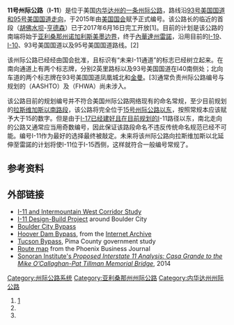 **11号州际公路**（**I-11**）是位于美国[内华达州的一条](../Page/内华达州.md "wikilink")[州际公路](https://zh.wikipedia.org/wiki/美国州际公路系统 "wikilink")，路线沿[93号美国国道和](https://zh.wikipedia.org/wiki/93号美国国道 "wikilink")[95号美国国道走向](https://zh.wikipedia.org/wiki/95号美国国道 "wikilink")，于2015年由[美国国会](../Page/美国国会.md "wikilink")赋予正式编号。该公路长的临近的首段（[胡佛水坝](https://zh.wikipedia.org/wiki/胡佛水坝 "wikilink")-[亨德森](https://zh.wikipedia.org/wiki/亨德森 "wikilink")）已于2017年6月16日完工开放\[1\]。目前的计划是该公路的南端将始于[亚利桑那州](https://zh.wikipedia.org/wiki/亚利桑那州 "wikilink")[诺加利斯](../Page/诺加利斯_\(亚利桑那州\).md "wikilink")[美墨边界](https://zh.wikipedia.org/wiki/美墨边界 "wikilink")，终于[內華達州](https://zh.wikipedia.org/wiki/內華達州 "wikilink")[雷諾](../Page/雷諾_\(內華達州\).md "wikilink")，沿用目前的[I-19](https://zh.wikipedia.org/wiki/19号州际公路 "wikilink")、[I-10](https://zh.wikipedia.org/wiki/10号州际公路 "wikilink")、93号美国国道以及95号美国国道路线。\[2\]

该州际公路已经经由国会批准，且标识有“未来I-11通道”的标志已经树立起来。在南向通道上有两个标志牌，分别2英里路标以及93号美国国道在I40南侧处；北向车道的两个标志牌在93号美国国道凤凰城北和[金曼](../Page/金曼_\(亚利桑那州\).md "wikilink")。\[3\]通常负责州际公路编号与规划的（AASHTO）及（FHWA）尚未涉入。

该公路目前的规划编号并不符合美国州际公路网络现有的命名常规，至少目前规划的[拉斯维加斯以南路段](../Page/拉斯维加斯.md "wikilink")，该公路将完全位于[15号州际公路以东](https://zh.wikipedia.org/wiki/15号州际公路 "wikilink")，按照常规本应该赋予大于15的数字。但是由于[I-17已经建好且在目前规划的I](https://zh.wikipedia.org/wiki/17号州际公路 "wikilink")-11路径以东，南北走向的公路又通常应当用奇数编号，因此保证该路段命名不违反传统命名规范已经不可能。编号I-11作为最好的选择最终被敲定。未来将该州际公路向拉斯维加斯以北延伸至雷諾的计划将使I-11位于I-15西侧，这样就符合一般编号常规了。

## 参考资料

## 外部链接

  - [I-11 and Intermountain West Corridor Study](http://i11study.com/)
  - [I-11 Design-Build Project](http://i-11nv.com/) around Boulder City
  - [Boulder City
    Bypass](https://web.archive.org/web/20111129211705/http://www.nevadadot.com/Micro-Sites/BoulderCityBypass/The_Boulder_City_Bypass.aspx)
  - [Hoover Dam
    Bypass](https://web.archive.org/web/20141217084220/http://hooverdambypass.org/),
    from the [Internet
    Archive](https://zh.wikipedia.org/wiki/Internet_Archive "wikilink")
  - [Tucson
    Bypass](http://www.pima.gov/Administration/transportation/AppXtender%20-%20CA_OUTCORR%20-%202013.pdf),
    Pima County government study
  - [Route
    map](http://www.bizjournals.com/phoenix/print-edition/2012/05/25/phoenix-vegas-i-11-connection-sought.html?page=all)
    from the Phoenix Business Journal
  - [Sonoran Institute's *Proposed Interstate 11 Analysis: Casa Grande
    to the Mike O’Callaghan-Pat Tillman Memorial
    Bridge*](https://sonoraninstitute.org/files/pdf/proposed-interstate-11-analysis-casa-grande-to-the-mike-ocallaghan-pat-tillman-memorial-bridge-02042014.pdf),
    2014

[Category:州际公路系统](https://zh.wikipedia.org/wiki/Category:州际公路系统 "wikilink")
[Category:亚利桑那州州际公路](https://zh.wikipedia.org/wiki/Category:亚利桑那州州际公路 "wikilink")
[Category:内华达州州际公路](https://zh.wikipedia.org/wiki/Category:内华达州州际公路 "wikilink")

1.  [1](https://www.usnews.com/news/best-states/nevada/articles/2017-08-10/first-section-of-interstate-11-to-open-in-nevada)
2.
3.